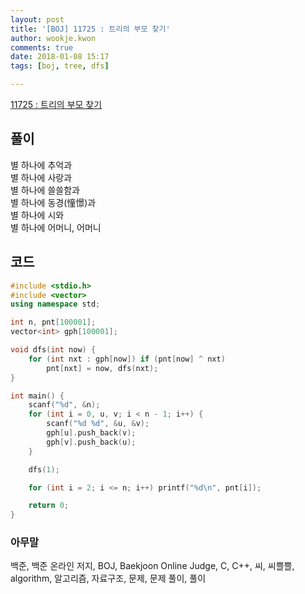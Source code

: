 ```yaml
---
layout: post
title: '[BOJ] 11725 : 트리의 부모 찾기'
author: wookje.kwon
comments: true
date: 2018-01-08 15:17
tags: [boj, tree, dfs]

---
```


[11725 : 트리의 부모 찾기](https://www.acmicpc.net/problem/11725)

## 풀이

별 하나에 추억과  
별 하나에 사랑과  
별 하나에 쓸쓸함과  
별 하나에 동경(憧憬)과  
별 하나에 시와  
별 하나에 어머니, 어머니  

## 코드

```cpp
#include <stdio.h>
#include <vector>
using namespace std;

int n, pnt[100001];
vector<int> gph[100001];

void dfs(int now) {
	for (int nxt : gph[now]) if (pnt[now] ^ nxt)
		pnt[nxt] = now, dfs(nxt);
}

int main() {
	scanf("%d", &n);
	for (int i = 0, u, v; i < n - 1; i++) {
		scanf("%d %d", &u, &v);
		gph[u].push_back(v);
		gph[v].push_back(u);
	}

	dfs(1);

	for (int i = 2; i <= n; i++) printf("%d\n", pnt[i]);

	return 0;
}
```

### 아무말  
백준, 백준 온라인 저지, BOJ, Baekjoon Online Judge, C, C++, 씨, 씨쁠쁠, algorithm, 알고리즘, 자료구조, 문제, 문제 풀이, 풀이
